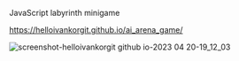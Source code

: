 JavaScript labyrinth minigame

https://helloivankorgit.github.io/ai_arena_game/


![screenshot-helloivankorgit github io-2023 04 20-19_12_03](https://user-images.githubusercontent.com/72932438/233425438-862e8277-fccc-471f-aece-8c18fec7369f.png)
